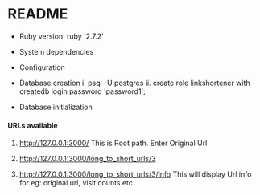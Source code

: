 # README

* Ruby version: ruby '2.7.2'

* System dependencies

* Configuration

* Database creation
i. psql -U postgres
ii. create role linkshortener with createdb login password 'password1';

* Database initialization

#### URLs available

1. http://127.0.0.1:3000/
   This is Root path. Enter Original Url

2. http://127.0.0.1:3000/long_to_short_urls/3

3. http://127.0.0.1:3000/long_to_short_urls/3/info
   This will display Url info for eg: original url, visit counts etc
